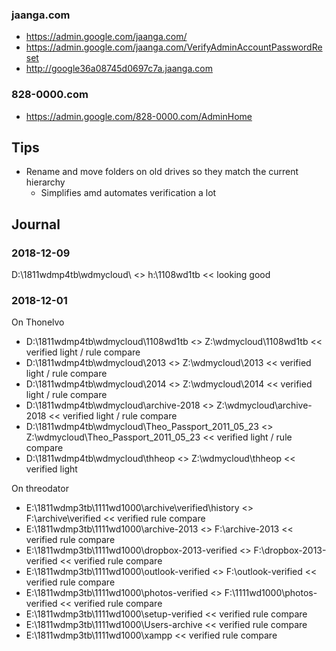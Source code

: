 




### jaanga.com


* https://admin.google.com/jaanga.com/
* https://admin.google.com/jaanga.com/VerifyAdminAccountPasswordReset
* http://google36a08745d0697c7a.jaanga.com


### 828-0000.com

* https://admin.google.com/828-0000.com/AdminHome



## Tips

* Rename and move folders on old drives so they match the current hierarchy
	* Simplifies amd automates verification a lot


## Journal


### 2018-12-09

D:\1811wdmp4tb\wdmycloud\ <> h:\1108wd1tb << looking good

### 2018-12-01


On Thonelvo
* D:\1811wdmp4tb\wdmycloud\1108wd1tb <> Z:\wdmycloud\1108wd1tb << verified light / rule compare
* D:\1811wdmp4tb\wdmycloud\2013 <> Z:\wdmycloud\2013 << verified light / rule compare
* D:\1811wdmp4tb\wdmycloud\2014 <> Z:\wdmycloud\2014 << verified light / rule compare
* D:\1811wdmp4tb\wdmycloud\archive-2018 <> Z:\wdmycloud\archive-2018 << verified light / rule compare
* D:\1811wdmp4tb\wdmycloud\Theo_Passport_2011_05_23 <> Z:\wdmycloud\Theo_Passport_2011_05_23 << verified light / rule compare
* D:\1811wdmp4tb\wdmycloud\thheop <> Z:\wdmycloud\thheop << verified light




On threodator
* E:\1811wdmp3tb\1111wd1000\archive\verified\history <> F:\archive\verified << verified rule compare
* E:\1811wdmp3tb\1111wd1000\archive-2013 <> F:\archive-2013 << verified rule compare
* E:\1811wdmp3tb\1111wd1000\dropbox-2013-verified <> F:\dropbox-2013-verified << verified rule compare
* E:\1811wdmp3tb\1111wd1000\outlook-verified <> F:\outlook-verified << verified rule compare
* E:\1811wdmp3tb\1111wd1000\photos-verified <> F:\1111wd1000\photos-verified << verified rule compare
* E:\1811wdmp3tb\1111wd1000\setup-verified << verified rule compare
* E:\1811wdmp3tb\1111wd1000\Users-archive << verified rule compare
* E:\1811wdmp3tb\1111wd1000\xampp << verified rule compare
<!--stackedit_data:
eyJoaXN0b3J5IjpbMzM2OTgwODYyXX0=
-->